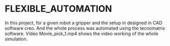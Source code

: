 # FLEXIBLE_AUTOMATION
In this project, for a given robot a gripper and the setup in designed in CAD software creo. And the whole process was automated using the tecnomatrix software. Video Movie_pick_1.mp4 shows the video working of the whole simulation.
